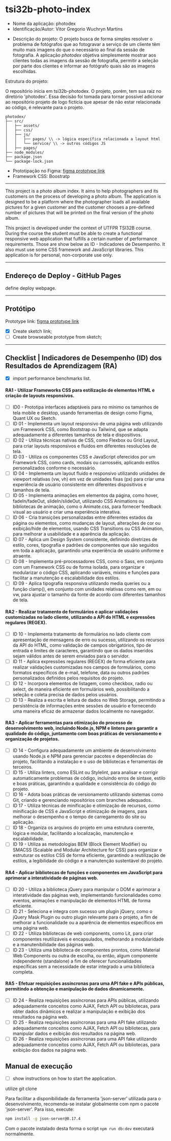 # tsi32b-photo-index

- Nome da aplicação: photodex
- Identificação/Autor: Vitor Gregorio Wuchryn Martins

[//]: # (todo descrever integração com API na descrição do projeto)
- Descrição do projeto: O projeto busca de forma simples resolver o problema de fotógrafos que ao fotogravar a serviço de um cliente têm muito mais imagens do que o necessário ao final da sessão de fotografia. A aplicação *photodex* objetiva simplesmente mostrar aos clientes todas as imagens da sessão de fotografia, permitir a seleção por parte dos clientes e informar ao fotógrafo quais são as imagens escolhidas.

Estrutura do projeto:

O repositório inicia em tsi32b-photodex. O projeto, porém, 
tem sua raiz no diretório 'photodex'. 
Essa decisão foi tomada para tornar possível adicionar ao 
repositório projeto de logo fictícia que apesar de não estar relacionada
ao código, é relevante para o projeto.

```
photodex/
├── src/
│   ├── assets/
│   ├── css/
│   ├── js/
│   │   ├── pages/ \\ -> lógica específica relacionada a layout html
│   │   └── service/ \\ -> outros códigos JS
│   ├── pages/
├── node_modules/
├── package.json
└── package-lock.json
```

- Prototipação no Figma: [figma prototype link](https://www.figma.com/design/lSxQBZqdWSeyPRiwx3xrzh/tsi32b---photodex?node-id=0-1&t=wLHccG77m77viV4l-1)
- Framework CSS: Boostratp

[//]: # (todo)
[//]: # (- Design System: Link para o documento que descreve o Design System da aplicação.)

[//]: # (todo)
[//]: # (- Dependências: Lista das bibliotecas JavaScript utilizadas)

[//]: # (todo)
[//]: # (- Link para o site em produção: URL para acessar o site publicado no GitHub Pages.)

[//]: # (todo)
[//]: # (- Checklist de Funcionalidades: Uma lista de funcionalidades marcadas como concluídas &#40;ou não&#41; durante o desenvolvimento)

[//]: # (todo)
[//]: # (- Instruções de Execução: Passos detalhados para configurar e executar a aplicação localmente.)

[//]: # (todo)
[//]: # (- Telas da Aplicação: Imagens de algumas telas da aplicação)

---

This project is a photo album index. It aims to help photographers and its customers on the process of developing a photo album. 
The application is designed to be a platform where the photographer loads all available pictures for a given customer and the customer chooses a pre-defined number of pictures that will be printed on the final version of the photo album.

This project is developed under the context of UTFPR TSI32B course. During the course the student must be able to create a functional responsive web application that fulfills a certain number of performance requirements. Those are show below as ID - Indicadores de Desempenho. It also must use some CSS framework and JavaScript libraries. This application is for personal, non-corporate use only.

---

## Endereço de Deploy - GitHub Pages

define deploy webpage. 

---

## Protótipo
Prototype link: [figma prototype link](https://www.figma.com/design/lSxQBZqdWSeyPRiwx3xrzh/tsi32b---photodex?node-id=0-1&t=wLHccG77m77viV4l-1)
- [x] Create sketch link; 
- [ ] Create browseable prototype from sketch;
---

## Checklist | Indicadores de Desempenho (ID) dos Resultados de Aprendizagem (RA)
- [x] import performance benchmarks list.

#### RA1 - Utilizar Frameworks CSS para estilização de elementos HTML e criação de layouts responsivos.

- [ ] ID0 - Prototipa interfaces adaptáveis para no mínimo os tamanhos de tela mobile e desktop, usando ferramentas de design como Figma, Quant UX ou Sketch.
- [ ] ID 01 - Implementa um layout responsivo de uma página web utilizando um Framework CSS, como Bootstrap ou Tailwind, que se adapta adequadamente a diferentes tamanhos de tela e dispositivos.
- [ ] ID 02 - Utiliza técnicas nativas de CSS, como Flexbox ou Grid Layout, para criar layouts responsivos e fluidos em diferentes resoluções de tela.
- [ ] ID 03 - Utiliza os componentes CSS e JavaScript oferecidos por um Framework CSS, como cards, modais ou carrosséis, aplicando estilos personalizados conforme o necessário.
- [ ] ID 04 - Implementa um layout fluido e responsivo utilizando unidades de viewport relativas (vw, vh) em vez de unidades fixas (px) para criar uma experiência de usuário consistente em diferentes dispositivos e tamanhos de tela.
- [ ] ID 05 - Implementa animações em elementos da página, como hover, fadeIn/fadeOut, slideIn/slideOut, utilizando CSS Animations ou bibliotecas de animação, como o Animate.css, para fornecer feedback visual ao usuário e criar uma experiência interativa.
- [ ] ID 06 - Cria transições personalizadas entre diferentes estados da página ou elementos, como mudanças de layout, alterações de cor ou exibição/hide de elementos, usando CSS Transitions ou CSS Animation, para melhorar a usabilidade e a aparência da aplicação.
- [ ] ID 07 - Aplica um Design System consistente, definindo diretrizes de estilo, cores, tipografia e padrões de componentes que são seguidos em toda a aplicação, garantindo uma experiência de usuário uniforme e atraente.
- [ ] ID 08 - Implementa pré-processadores CSS, como o Sass, em conjunto com um Framework CSS ou de forma isolada, para organizar e modularizar o código CSS, aplicando variáveis, mixins e funções para facilitar a manutenção e escalabilidade dos estilos.
- [ ] ID 09 - Aplica tipografia responsiva utilizando media queries ou a função clamp(), em conjunto com unidades relativas como rem, em ou vw, para ajustar o tamanho da fonte de acordo com diferentes tamanhos de tela.

#### RA2 - Realizar tratamento de formulários e aplicar validações customizadas no lado cliente, utilizando a API do HTML e expressões regulares (REGEX).

- [ ] ID 10 - Implementa tratamento de formulários no lado cliente com apresentação de mensagens de erro ou sucesso, utilizando os recursos da API do HTML, como validação de campos obrigatórios, tipo de entrada e limites de caracteres, garantindo que os dados inseridos sejam válidos antes de serem enviados para o servidor.
- [ ] ID 11 - Aplica expressões regulares (REGEX) de forma eficiente para realizar validações customizadas nos campos de formulários, como formatos específicos de e-mail, telefone, data ou outros padrões personalizados definidos pelos requisitos do projeto.
- [ ] ID 12 - Incorpora elementos de listagem, como checkbox, radio ou select, de maneira eficiente em formulários web, possibilitando a seleção e coleta precisa de dados pelos usuários.
- [ ] ID 13 - Realiza a escrita e leitura de dados no Web Storage, permitindo a persistência de informações entre sessões de usuário e fornecendo uma maneira eficaz de armazenar dados localmente no navegador.

#### RA3 - Aplicar ferramentas para otimização do processo de desenvolvimento web, incluindo Node.js, NPM e linters para garantir a qualidade do código, juntamento com boas práticas de versionamento e organização de projetos.

- [ ] ID 14 - Configura adequadamente um ambiente de desenvolvimento usando Node.js e NPM para gerenciar pacotes e dependências do projeto, facilitando a instalação e o uso de bibliotecas e ferramentas de terceiros.
- [ ] ID 15 - Utiliza linters, como ESLint ou Stylelint, para analisar e corrigir automaticamente problemas de código, incluindo erros de sintaxe, estilo e boas práticas, garantindo a qualidade e consistência do código do projeto.
- [ ] ID 16 - Adota boas práticas de versionamento utilizando sistemas como Git, criando e gerenciando repositórios com branches adequados.
- [ ] ID 17 - Utiliza técnicas de minificação e otimização de recursos, como minificação de CSS e JavaScript e otimização de imagens, para melhorar o desempenho e o tempo de carregamento do site ou aplicação.
- [ ] ID 18 - Organiza os arquivos do projeto em uma estrutura coerente, lógica e modular, facilitando a localização, manutenção e escalabilidade.
- [ ] ID 19 - Utiliza as metodologias BEM (Block Element Modifier) ou SMACSS (Scalable and Modular Architecture for CSS) para organizar e estruturar os estilos CSS de forma eficiente, garantindo a reutilização de estilos, a legibilidade do código e a manutenção sustentável do projeto.

#### RA4 - Aplicar bibliotecas de funções e componentes em JavaScript para aprimorar a interatividade de páginas web.

- [ ] ID 20 - Utiliza a biblioteca jQuery para manipular o DOM e aprimorar a interatividade das páginas web, implementando funcionalidades como eventos, animações e manipulação de elementos HTML de forma eficiente.
- [ ] ID 21 - Seleciona e integra com sucesso um plugin jQuery, como o jQuery Mask Plugin ou outro plugin relevante para o projeto, a fim de melhorar a funcionalidade ou a aparência de elementos específicos em uma página web.
- [ ] ID 22 - Utiliza bibliotecas de web components, como Lit, para criar componentes reutilizáveis e encapsulados, melhorando a modularidade e a manutenibilidade das páginas web.
- [ ] ID 23 - Utiliza uma biblioteca de componentes prontos, como Material Web Components ou outra de escolha, ou então, algum componente independente (standalone) a fim de oferecer funcionalidades específicas sem a necessidade de estar integrado a uma biblioteca completa.

#### RA5 - Efetuar requisições assíncronas para uma API fake e APIs públicas, permitindo a obtenção e manipulação de dados dinamicamente.

- [ ] ID 24 - Realiza requisições assíncronas para APIs públicas, utilizando adequadamente conceitos como AJAX, Fetch API ou bibliotecas, para obter dados dinâmicos e realizar a manipulação e exibição dos resultados na página web.
- [ ] ID 25 - Realiza requisições assíncronas para uma API fake utilizando adequadamente conceitos como AJAX, Fetch API ou bibliotecas, para manipular dados e exibição dos resultados na página web.
- [ ] ID 26 - Realiza requisições assíncronas para uma API fake utilizando adequadamente conceitos como AJAX, Fetch API ou bibliotecas, para exibição dos dados na página web.

## Manual de execução

- [ ] show instructions on how to start the application.

utilize git clone

Para facilitar a disponibilidade da ferramenta 
'json-server' utilizada para o desenvolvimento, recomenda-se
instalar globalmente com npm o pacote 'json-server'.
Para isso, execute:

```bash
npm install -g json-server@0.17.4
```
Com o pacote instalado desta forma o script `npm run db:dev`
executará normalmente.
